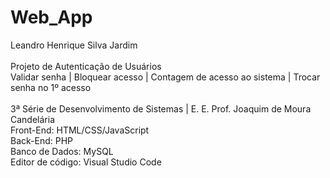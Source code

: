 # Web_App
Leandro Henrique Silva Jardim\
\
Projeto de Autenticação de Usuários\
Validar senha | Bloquear acesso | Contagem de acesso ao sistema | Trocar senha no 1º acesso\
\
3ª Série de Desenvolvimento de Sistemas | E. E. Prof. Joaquim de Moura Candelária\
Front-End: HTML/CSS/JavaScript\
Back-End: PHP\
Banco de Dados: MySQL\
Editor de código: Visual Studio Code